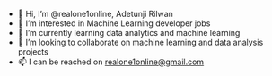 - 👋 Hi, I’m @realone1online, Adetunji Rilwan
- 👀 I’m interested in Machine Learning developer jobs
- 🌱 I’m currently learning data analytics and machine learning
- 💞️ I’m looking to collaborate on machine learning and data analysis projects
- 📫 I can be reached on realone1online@gmail.com

<!---
realone1online/realone1online is a ✨ special ✨ repository because its `README.md` (this file) appears on your GitHub profile.
You can click the Preview link to take a look at your changes.
--->
